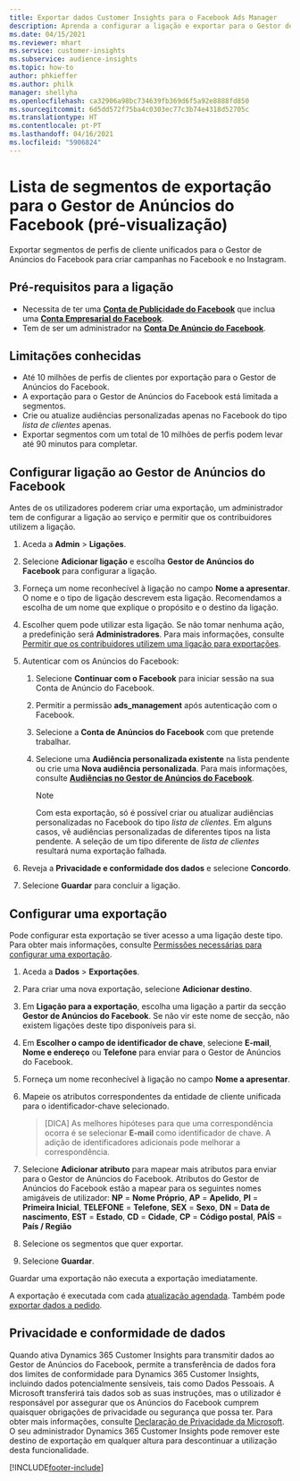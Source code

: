 ```yaml
---
title: Exportar dados Customer Insights para o Facebook Ads Manager
description: Aprenda a configurar a ligação e exportar para o Gestor de Anúncios do Facebook.
ms.date: 04/15/2021
ms.reviewer: mhart
ms.service: customer-insights
ms.subservice: audience-insights
ms.topic: how-to
author: phkieffer
ms.author: philk
manager: shellyha
ms.openlocfilehash: ca32906a98bc734639fb369d6f5a92e8888fd850
ms.sourcegitcommit: 6d5dd572f75ba4c0303ec77c3b74e4318d52705c
ms.translationtype: HT
ms.contentlocale: pt-PT
ms.lasthandoff: 04/16/2021
ms.locfileid: "5906824"
---
```

# <a name="export-segments-list-to-facebook-ads-manager-preview"></a>Lista de segmentos de exportação para o Gestor de Anúncios do Facebook (pré-visualização)

Exportar segmentos de perfis de cliente unificados para o Gestor de Anúncios do Facebook para criar campanhas no Facebook e no Instagram.

## <a name="prerequisites-for-connection"></a>Pré-requisitos para a ligação

- Necessita de ter uma [**Conta de Publicidade do Facebook**](https://www.facebook.com/business/learn/lessons/step-by-step-ads-manager-account) que inclua uma [**Conta Empresarial do Facebook**](https://business.facebook.com/).
- Tem de ser um administrador na [**Conta De Anúncio do Facebook**](https://www.facebook.com/business/learn/lessons/step-by-step-ads-manager-account).

## <a name="known-limitations"></a>Limitações conhecidas

- Até 10 milhões de perfis de clientes por exportação para o Gestor de Anúncios do Facebook.
- A exportação para o Gestor de Anúncios do Facebook está limitada a segmentos.
- Crie ou atualize audiências personalizadas apenas no Facebook do tipo *lista de clientes* apenas.
- Exportar segmentos com um total de 10 milhões de perfis podem levar até 90 minutos para completar.

## <a name="set-up-connection-to-facebook-ads-manager"></a>Configurar ligação ao Gestor de Anúncios do Facebook

Antes de os utilizadores poderem criar uma exportação, um administrador tem de configurar a ligação ao serviço e permitir que os contribuidores utilizem a ligação.

1. Aceda a **Admin** > **Ligações**.

1. Selecione **Adicionar ligação** e escolha **Gestor de Anúncios do Facebook** para configurar a ligação.

1. Forneça um nome reconhecível à ligação no campo **Nome a apresentar**. O nome e o tipo de ligação descrevem esta ligação. Recomendamos a escolha de um nome que explique o propósito e o destino da ligação.

1. Escolher quem pode utilizar esta ligação. Se não tomar nenhuma ação, a predefinição será **Administradores**. Para mais informações, consulte [Permitir que os contribuidores utilizem uma ligação para exportações](connections.md#allow-contributors-to-use-a-connection-for-exports).

1. Autenticar com os Anúncios do Facebook: 

   1. Selecione **Continuar com o Facebook** para iniciar sessão na sua Conta de Anúncio do Facebook.

   1. Permitir a permissão **ads_management** após autenticação com o Facebook.

   1. Selecione a **Conta de Anúncios do Facebook** com que pretende trabalhar.

   1. Selecione uma **Audiência personalizada existente** na lista pendente ou crie uma **Nova audiência personalizada**. Para mais informações, consulte [**Audiências no Gestor de Anúncios do Facebook**](https://www.facebook.com/business/help/744354708981227?id=2469097953376494).
      > [!NOTE]
      > Com esta exportação, só é possível criar ou atualizar audiências personalizadas no Facebook do tipo *lista de clientes*. Em alguns casos, vê audiências personalizadas de diferentes tipos na lista pendente. A seleção de um tipo diferente de *lista de clientes* resultará numa exportação falhada. 

1. Reveja a **Privacidade e conformidade dos dados** e selecione **Concordo**.

1. Selecione **Guardar** para concluir a ligação.

## <a name="configure-an-export"></a>Configurar uma exportação

Pode configurar esta exportação se tiver acesso a uma ligação deste tipo. Para obter mais informações, consulte [Permissões necessárias para configurar uma exportação](export-destinations.md#set-up-a-new-export).

1. Aceda a **Dados** > **Exportações**.

1. Para criar uma nova exportação, selecione **Adicionar destino**. 

1. Em **Ligação para a exportação**, escolha uma ligação a partir da secção **Gestor de Anúncios do Facebook**. Se não vir este nome de secção, não existem ligações deste tipo disponíveis para si.

1. Em **Escolher o campo de identificador de chave**, selecione **E-mail**, **Nome e endereço** ou **Telefone** para enviar para o Gestor de Anúncios do Facebook. 

1. Forneça um nome reconhecível à ligação no campo **Nome a apresentar**.

1. Mapeie os atributos correspondentes da entidade de cliente unificada para o identificador-chave selecionado.
   > [DICA] As melhores hipóteses para que uma correspondência ocorra é se selecionar **E-mail** como identificador de chave. A adição de identificadores adicionais pode melhorar a correspondência.

1. Selecione **Adicionar atributo** para mapear mais atributos para enviar para o Gestor de Anúncios do Facebook. Atributos do Gestor de Anúncios do Facebook estão a mapear para os seguintes nomes amigáveis de utilizador: **NP** = **Nome Próprio**, **AP** = **Apelido**, **PI** = **Primeira Inicial**, **TELEFONE** = **Telefone**, **SEX** = **Sexo**, **DN** = **Data de nascimento**, **EST** = **Estado**, **CD** = **Cidade**, **CP** = **Código postal**, **PAÍS** = **País / Região**

1. Selecione os segmentos que quer exportar.

1. Selecione **Guardar**.

Guardar uma exportação não executa a exportação imediatamente.

A exportação é executada com cada [atualização agendada](system.md#schedule-tab). Também pode [exportar dados a pedido](export-destinations.md#run-exports-on-demand). 

## <a name="data-privacy-and-compliance"></a>Privacidade e conformidade de dados

Quando ativa Dynamics 365 Customer Insights para transmitir dados ao Gestor de Anúncios do Facebook, permite a transferência de dados fora dos limites de conformidade para Dynamics 365 Customer Insights, incluindo dados potencialmente sensíveis, tais como Dados Pessoais. A Microsoft transferirá tais dados sob as suas instruções, mas o utilizador é responsável por assegurar que os Anúncios do Facebook cumprem quaisquer obrigações de privacidade ou segurança que possa ter. Para obter mais informações, consulte [Declaração de Privacidade da Microsoft](https://go.microsoft.com/fwlink/?linkid=396732).
O seu administrador Dynamics 365 Customer Insights pode remover este destino de exportação em qualquer altura para descontinuar a utilização desta funcionalidade.


[!INCLUDE[footer-include](../includes/footer-banner.md)]
